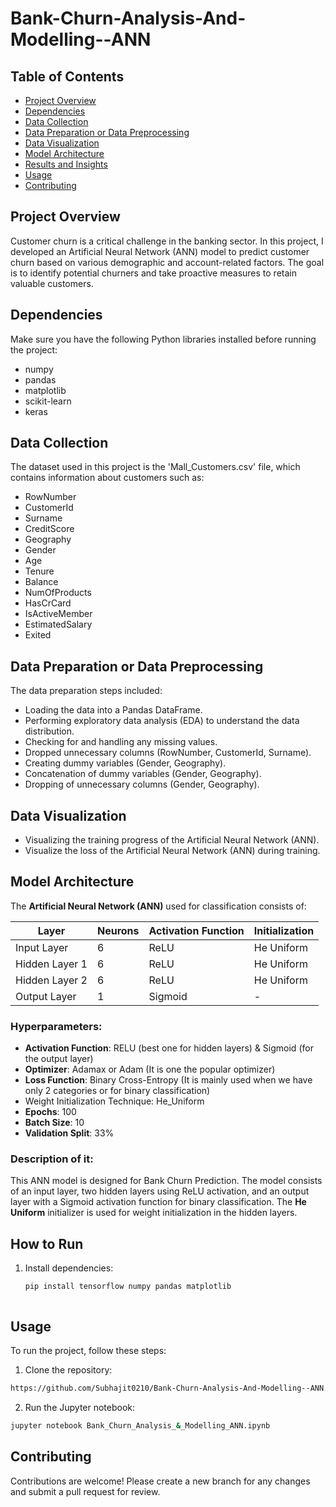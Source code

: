 # Bank-Churn-Analysis-And-Modelling--ANN

## Table of Contents
- [Project Overview](#project-overview)
- [Dependencies](#dependencies)
- [Data Collection](#data-collection)
- [Data Preparation  or Data Preprocessing](#data-preparation-or-data-preprocessing)
- [Data Visualization](#data-visualization)
- [Model Architecture](#model-architecture)
- [Results and Insights](#results-and-insights)
- [Usage](#usage)
- [Contributing](#contributing)

## Project Overview
Customer churn is a critical challenge in the banking sector. In this project, I developed an Artificial Neural Network (ANN) model to predict customer churn based on various demographic and account-related factors. The goal is to identify potential churners and take proactive measures to retain valuable customers.

## Dependencies
Make sure you have the following Python libraries installed before running the project:
- numpy
- pandas
- matplotlib
- scikit-learn
- keras

## Data Collection
The dataset used in this project is the 'Mall_Customers.csv' file, which contains information about customers such as:
- RowNumber
- CustomerId
- Surname
- CreditScore
- Geography
- Gender
- Age
- Tenure
- Balance
- NumOfProducts
- HasCrCard
- IsActiveMember
- EstimatedSalary
- Exited

## Data Preparation or Data Preprocessing
The data preparation steps included:
- Loading the data into a Pandas DataFrame.
- Performing exploratory data analysis (EDA) to understand the data distribution.
- Checking for and handling any missing values.
- Dropped unnecessary columns (RowNumber, CustomerId, Surname).
- Creating dummy variables (Gender, Geography).
- Concatenation of dummy variables (Gender, Geography).
- Dropping of unnecessary columns (Gender, Geography).

## Data Visualization
- Visualizing the training progress of the Artificial Neural Network (ANN).
- Visualize the loss of the Artificial Neural Network (ANN) during training.

## Model Architecture
The **Artificial Neural Network (ANN)** used for classification consists of:

| **Layer**          | **Neurons** | **Activation Function** | **Initialization** |
|---------------|---------|---------------------|---------------|
| Input Layer   | 6       | ReLU                | He Uniform    |
| Hidden Layer 1| 6       | ReLU                | He Uniform    |
| Hidden Layer 2| 6       | ReLU                | He Uniform    |
| Output Layer  | 1       | Sigmoid             | -             |

### Hyperparameters:
- **Activation Function**: RELU (best one for hidden layers) & Sigmoid (for the output layer)
- **Optimizer**: Adamax or Adam (It is one the popular optimizer)
- **Loss Function**: Binary Cross-Entropy (It is mainly used when we have only 2 categories or for binary classification)
- Weight Initialization Technique: He_Uniform
- **Epochs**: 100
- **Batch Size**: 10
- **Validation Split**: 33%

### Description of it:
This ANN model is designed for Bank Churn Prediction. The model consists of an input layer, two hidden layers using ReLU activation, and an output layer with a Sigmoid activation function for binary classification. The **He Uniform** initializer is used for weight initialization in the hidden layers.

## How to Run

1. Install dependencies:
   ```bash
   pip install tensorflow numpy pandas matplotlib



## Usage
To run the project, follow these steps:
1. Clone the repository:
```bash
https://github.com/Subhajit0210/Bank-Churn-Analysis-And-Modelling--ANN.git
```
2. Run the Jupyter notebook:
```bash
jupyter notebook Bank_Churn_Analysis_&_Modelling_ANN.ipynb
```

## Contributing
Contributions are welcome! Please create a new branch for any changes and submit a pull request for review.
